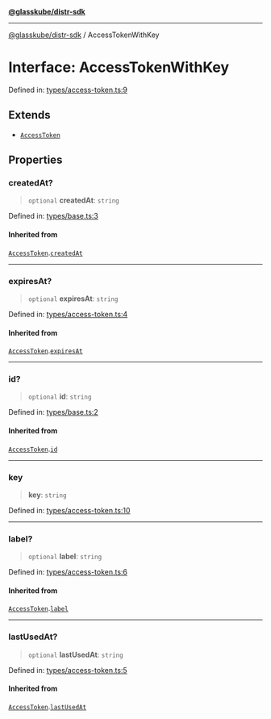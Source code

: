 [**@glasskube/distr-sdk**](../README.md)

***

[@glasskube/distr-sdk](../README.md) / AccessTokenWithKey

# Interface: AccessTokenWithKey

Defined in: [types/access-token.ts:9](https://github.com/glasskube/distr/blob/1c5d885406264f4301a9de61610438b702cea814/sdk/js/src/types/access-token.ts#L9)

## Extends

- [`AccessToken`](AccessToken.md)

## Properties

### createdAt?

> `optional` **createdAt**: `string`

Defined in: [types/base.ts:3](https://github.com/glasskube/distr/blob/1c5d885406264f4301a9de61610438b702cea814/sdk/js/src/types/base.ts#L3)

#### Inherited from

[`AccessToken`](AccessToken.md).[`createdAt`](AccessToken.md#createdat)

***

### expiresAt?

> `optional` **expiresAt**: `string`

Defined in: [types/access-token.ts:4](https://github.com/glasskube/distr/blob/1c5d885406264f4301a9de61610438b702cea814/sdk/js/src/types/access-token.ts#L4)

#### Inherited from

[`AccessToken`](AccessToken.md).[`expiresAt`](AccessToken.md#expiresat)

***

### id?

> `optional` **id**: `string`

Defined in: [types/base.ts:2](https://github.com/glasskube/distr/blob/1c5d885406264f4301a9de61610438b702cea814/sdk/js/src/types/base.ts#L2)

#### Inherited from

[`AccessToken`](AccessToken.md).[`id`](AccessToken.md#id)

***

### key

> **key**: `string`

Defined in: [types/access-token.ts:10](https://github.com/glasskube/distr/blob/1c5d885406264f4301a9de61610438b702cea814/sdk/js/src/types/access-token.ts#L10)

***

### label?

> `optional` **label**: `string`

Defined in: [types/access-token.ts:6](https://github.com/glasskube/distr/blob/1c5d885406264f4301a9de61610438b702cea814/sdk/js/src/types/access-token.ts#L6)

#### Inherited from

[`AccessToken`](AccessToken.md).[`label`](AccessToken.md#label)

***

### lastUsedAt?

> `optional` **lastUsedAt**: `string`

Defined in: [types/access-token.ts:5](https://github.com/glasskube/distr/blob/1c5d885406264f4301a9de61610438b702cea814/sdk/js/src/types/access-token.ts#L5)

#### Inherited from

[`AccessToken`](AccessToken.md).[`lastUsedAt`](AccessToken.md#lastusedat)
